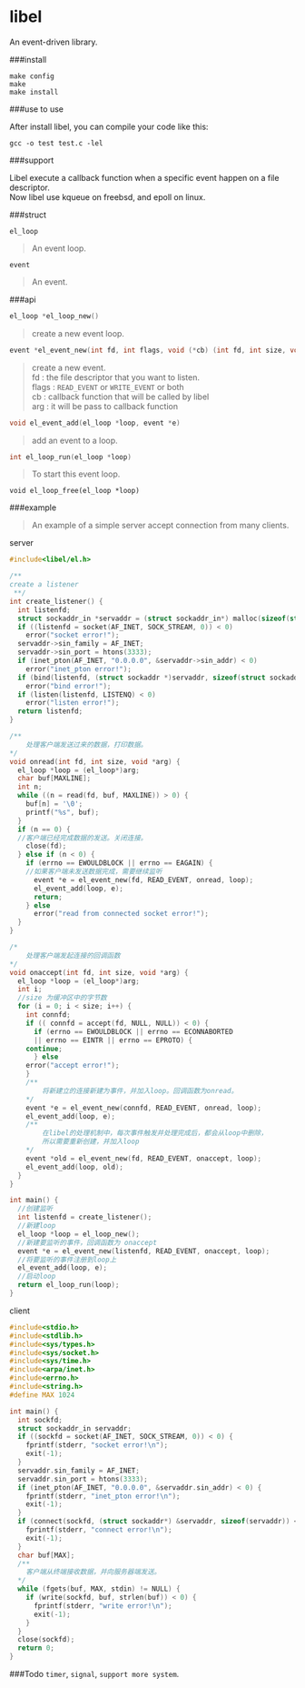 # libel
An event-driven library.

###install

```
make config
make
make install
```

###use to use

After install libel, you can compile your code like this:  

```
gcc -o test test.c -lel
```


###support

Libel execute a callback function when a specific event happen on a file descriptor.  
Now libel use kqueue on freebsd, and epoll on linux.

###struct

`el_loop`
>An event loop.

`event`
> An event.

###api

```c
el_loop *el_loop_new()
```
>create a new event loop.

```c
event *el_event_new(int fd, int flags, void (*cb) (int fd, int size, void *arg), void arg)
```
>create a new event.  
>fd : the file descriptor that you want to listen.  
>flags : `READ_EVENT` or `WRITE_EVENT` or both  
>cb : callback function that will be called by libel  
>arg : it will be pass to callback function

```c
void el_event_add(el_loop *loop, event *e)
```
>add an event to a loop.

```c
int el_loop_run(el_loop *loop)
```
> To start this event loop.

```
void el_loop_free(el_loop *loop)
```
>

###example

>An example of a simple server accept connection from many clients.

server  

```c
#include<libel/el.h>

/**
create a listener
 **/
int create_listener() {
  int listenfd;
  struct sockaddr_in *servaddr = (struct sockaddr_in*) malloc(sizeof(struct sockaddr_in));
  if ((listenfd = socket(AF_INET, SOCK_STREAM, 0)) < 0)
    error("socket error!");
  servaddr->sin_family = AF_INET;
  servaddr->sin_port = htons(3333);
  if (inet_pton(AF_INET, "0.0.0.0", &servaddr->sin_addr) < 0)
    error("inet_pton error!");
  if (bind(listenfd, (struct sockaddr *)servaddr, sizeof(struct sockaddr_in)) < 0)
    error("bind error!");
  if (listen(listenfd, LISTENQ) < 0)
    error("listen error!");
  return listenfd;
}

/**
	处理客户端发送过来的数据，打印数据。
*/
void onread(int fd, int size, void *arg) {
  el_loop *loop = (el_loop*)arg;
  char buf[MAXLINE];
  int n;
  while ((n = read(fd, buf, MAXLINE)) > 0) {
    buf[n] = '\0';
    printf("%s", buf);
  }
  if (n == 0) {
  //客户端已经完成数据的发送。关闭连接。
    close(fd);
  } else if (n < 0) {
    if (errno == EWOULDBLOCK || errno == EAGAIN) {
    //如果客户端未发送数据完成，需要继续监听
      event *e = el_event_new(fd, READ_EVENT, onread, loop);
      el_event_add(loop, e);
      return;
    } else
      error("read from connected socket error!");
  }
}

/*
	处理客户端发起连接的回调函数
*/
void onaccept(int fd, int size, void *arg) {
  el_loop *loop = (el_loop*)arg;
  int i;
  //size 为缓冲区中的字节数
  for (i = 0; i < size; i++) {
    int connfd;
    if (( connfd = accept(fd, NULL, NULL)) < 0) {
      if (errno == EWOULDBLOCK || errno == ECONNABORTED
	  || errno == EINTR || errno == EPROTO) {
	continue;
      } else
	error("accept error!");
    }
    /**
    	将新建立的连接新建为事件，并加入loop。回调函数为onread。
    */
    event *e = el_event_new(connfd, READ_EVENT, onread, loop);
    el_event_add(loop, e);
    /**
    	在libel的处理机制中，每次事件触发并处理完成后，都会从loop中删除，
    	所以需要重新创建，并加入loop
    */
    event *old = el_event_new(fd, READ_EVENT, onaccept, loop);
    el_event_add(loop, old);
  }
}

int main() {
  //创建监听
  int listenfd = create_listener();
  //新建loop
  el_loop *loop = el_loop_new();
  //新建要监听的事件，回调函数为 onaccept
  event *e = el_event_new(listenfd, READ_EVENT, onaccept, loop);
  //将要监听的事件注册到loop上
  el_event_add(loop, e);
  //启动loop
  return el_loop_run(loop);
}
```

client

```c
#include<stdio.h>
#include<stdlib.h>
#include<sys/types.h>
#include<sys/socket.h>
#include<sys/time.h>
#include<arpa/inet.h>
#include<errno.h>
#include<string.h>
#define MAX 1024

int main() {
  int sockfd;
  struct sockaddr_in servaddr;
  if ((sockfd = socket(AF_INET, SOCK_STREAM, 0)) < 0) {
    fprintf(stderr, "socket error!\n");
    exit(-1);
  }
  servaddr.sin_family = AF_INET;
  servaddr.sin_port = htons(3333);
  if (inet_pton(AF_INET, "0.0.0.0", &servaddr.sin_addr) < 0) {
    fprintf(stderr, "inet_pton error!\n");
    exit(-1);
  }
  if (connect(sockfd, (struct sockaddr*) &servaddr, sizeof(servaddr)) < 0) {
    fprintf(stderr, "connect error!\n");
    exit(-1);
  }
  char buf[MAX];
  /**
  	客户端从终端接收数据，并向服务器端发送。
  */
  while (fgets(buf, MAX, stdin) != NULL) {
    if (write(sockfd, buf, strlen(buf)) < 0) {
      fprintf(stderr, "write error!\n");
      exit(-1);
    }
  }
  close(sockfd);
  return 0;
}

```

###Todo
`timer`, `signal`, `support more system`.